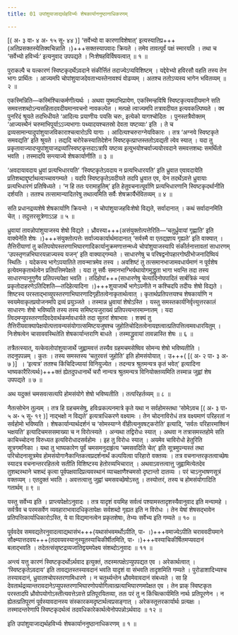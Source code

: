 ```yaml
---
title: 01 उपांशुयाजाद्यर्थहविर्भ्यः शेषकार्याननुष्ठानाधिकरणम्

---
```


 \[( अ॰ ३ वा॰ ४ अ॰ १५ सू॰ ४४ )\] ‘सर्वेभ्यो वा कारणाविशेषात्’ इत्यस्यातिप्र+++(अतिप्रसक्तस्येतिक्वचिन्नाति ।)+++सक्तस्यापवादः क्रियते । तमेव तावत्पूर्वं पक्षं स्मारयति । तथा च ‘सर्वेभ्यो हविर्भ्यः’ इत्यनुवाद उपपद्यते । निःशेषहविर्विषयत्वात् ॥ १ ॥

पुराकल्पै च यत्कारणं स्विष्टकृदर्थेऽवदाने संकीर्त्तितं तदाज्येऽप्यविशिष्टम् । यद्देवेभ्यो हविरसौ वहति तस्य तेन भागः प्रार्थितः । आज्यमपि चोपांशुयाजदेवताभ्यस्तेनावश्यं वोढव्यम् । अतश्च ततोऽप्यस्य भागेन भवितव्यम् ॥ २ ॥

एकस्मिन्निति—कस्मिंश्चित्कर्मणीत्यर्थः । अथवा युष्मदभिप्रायेण, एकस्मिन्हविषि स्विष्टकृत्यवदीयमाने सति समवत्तशब्दोऽन्यसहितादवदीयमानवचनो नावकल्पेत । मत्पक्षे त्वाज्यमपि तत्रावदीयत इत्यवकल्पिष्यते । क्व पुनरिदं श्रूयते तदभिधीयते ‘आदित्यः प्रयाणीयः पयसि चरुः, इत्येको यागश्चोदितः । पुनस्तत्रैवोक्तम् ‘आज्यस्थैनं चरुमाभिपूर्याऽऽज्यभागाः पथ्यादयश्चतस्रो देवता यष्टव्याः’ इति । ते च द्रव्यसामान्यादुपांशुयाजविकाराश्चत्वारोऽपि यागाः । आदित्यश्चरुराग्नेयविकारः । तत्र ‘अग्नये स्विष्टकृते समवद्यति’ इति श्रूयते । तद्यदि चरोरेकस्यातिदेशेन स्विष्टकृत्प्राप्तस्ततोऽवद्यती त्येव स्यात् । यदा तु प्रकृतावाज्यादप्युपांशुयाजद्रव्यांत्स्विष्टकृत्तदाऽत्रापि यष्टव्य इत्युभयोश्चर्वाज्ययोरवदाने समवत्तशब्दः समर्थितो भवति । तस्मादपि सन्त्याज्ये शेषकार्याणीति ॥ ३ ॥

‘अवदायावदाय ध्रुवां प्रत्यभिधारयति’ ‘स्विष्टकृतेऽवदाय न प्रत्यभिधारयति’ इति ध्रुवात एवावदायेति प्रतिशब्दाद्दृर्ष्टाथत्वाच्चावगम्यते । यदपि स्विष्टकृतेऽवदीयते तदपि ध्रुवात एव, येन तदर्थेऽवत्ते ध्रुवायाः प्रत्यभिधारणं प्रतिषिध्यते । ‘न हि ततः परामाहुतिम्’ इति हेतुवचनात्पूर्वाणि प्रत्यभिधारणानि स्विष्टकृदर्थानीति दर्शयति । ततश्च तत्सामान्यादितरेषु तथात्वमिति सर्वैः शेषक्रार्यैर्भवितव्यम् ॥ ४ ॥

सति प्रधानद्रव्यशेषे शेषकार्याणि क्रियन्ते । न चोपांशुयाजहविःशेषो विद्यते, सर्वादानात् । कथं सर्वादानमिति चेत् । तदुत्तरसूत्रेणाऽऽह ॥ ५ ॥

ध्रुवायां तावन्नोपांशुयाजस्य शेषो विद्यते । ध्रौवस्या+++(असंयुक्तोत्पत्तेरिति—‘चतुर्ध्रुवायां गृह्णाति’ इति वाक्येनेति शेषः ।)+++संयुक्तोत्पत्तेः सर्वाज्यकार्यार्थमादानात् ‘सर्वस्मै वा एतद्यज्ञाय गृह्यते’ इति वाक्यात् । तैत्तिरीयाणां तु कतिपयोपस्तरणाभिघारणादिकार्यानुक्रमणात्तन्मध्ये चोपांशुयाजस्यापि संकीर्तनात्तावतां साधारणम् ‘उपस्तृणन्नभिघारयन्नाज्यस्य यजन्’ इति वाक्याद्गम्यते । साधारणेषु च परिषद्वनोपहारगोष्ठीभोजनादिष्वियं स्थितिः । यदेकस्य भागेऽपयातिते तावन्मात्रमेव तस्य । अवशिष्टं तु तत्समानभाजामवधार्यमाणं न पूर्वशेष इत्येवमकृतार्थत्वेन प्रतिपत्तिमपेक्षते । यदा तु सर्वैः समानभाग्भिर्यथायोगमुद्धृता भागा भवन्ति तदा तस्य साधारण्यानुगुणैव प्रतिपत्त्यपेक्षा भवति । तदिहोपां+++(साधारणेषु चेत्यादिनोपपादितं सार्बत्रिकं न्यायं प्रकृतोदाहरणेऽतिदिशति—तदिहेत्यादिना ।)+++शुयाजार्थे भागेऽपनीते न कश्चिदपि तदीयः शेषो विद्यते । शिष्टस्य परस्ताद्भाव्युपस्तरणाभिघारणादिगृहीतत्वेनाकृतार्थत्वात् । कृतार्थप्रतिपत्तयश्च शेषकार्याणि न स्वयमेवाकृतप्रयोजनमपि द्रव्यं प्रयुञ्जते । तस्मान्न ध्रुवायां शेषोऽस्ति । यस्तु समस्तकार्यनिर्वृत्त्युत्तरकालं साधारणः शेषो भविष्यति तस्य तस्य समिष्टयजुराख्यं प्रतिपत्त्यन्तरमाम्नातम् । यदा त्विदमप्युपस्तरणादिवदेवार्थकर्मावधार्यते तदा सुतरां शेषाभावः । शक्यं तु तैत्तिरीयवाक्यापेक्षयोत्पत्तावन्यसंयोगात्समिष्टयजुषश्च जुहोतिचोदितत्वेनायज्ञत्वात्प्रतिपत्तित्वमवधारयितुम् । निःशेषत्वेन चासाववस्थितेति शेषकार्यान्तराणि बाधते । तस्माद्ध्रुवायां तावन्नास्ति शेषः ॥ ६ ॥

तत्रैतत्स्यात्, यत्केवलोपांशुयाजार्थे जुह्वामवत्तं तस्यैव ग्रहमचमसेष्विव सोमन्य शेषो भविष्यतीति । तदनुपपन्नम् । कुतः । तस्य समस्तस्य ‘चतुरवत्तं जुहोति’ इति होमसंयोयात् । उ+++( \[( अ॰ २ पा॰ ३ अ॰ ७ )\]  । ‘इत्यत्र’ ततश्च किंचिदिज्यायां विनियुज्येत । तदन्यत्र श्रुतमन्यत्र कृतं भवेत्’ इत्यादिना भाष्यकारैरित्यर्थः)+++क्तं ह्येतदुपधानार्थे चरौ नान्यत्र श्रुतमन्यत्र विनियोक्तव्यमिति तस्मान्न जुह्वां शेष उपपद्यते ॥ ७ ॥

अथ यदुक्तं चमसवत्सत्यपि होमसंयोगे शेषो भविष्यतीति । तत्परिहर्तव्यम् ॥ ८ ॥

नैतत्सोभेन तुल्यम् । तत्र हि ग्रहचमसेषु, हविःप्रकल्पनमात्रे कृते यथा न सर्वहोमस्तथा ‘सोमेऽवच \[( अ॰ ३ पा॰ ५ अ॰ ५ सू॰ १९ )\] नाद्भक्षो न विद्यते’ इत्यत्राधिकरणे वक्ष्यामः । तेन चोदनाविरोधं तत्र वक्ष्यमाणं परिहरतां न सर्वहोमो भविष्यति । शेषकार्यान्यार्थदर्शनं च ‘सोमस्याग्ने वीहीत्यनुवषट्करोति’ इत्यादि, ‘सर्वतः परिहारमाश्विनं भक्षयति’ इत्यादिचमससमाख्या च न विरोत्स्यते । अन्यथा तद्विरोधः स्यात् । अथवा न तत्रासमस्तहोमे सति काचिच्चोदना विरुध्यत इत्यविरोधादसर्वहोमः । इह तु विरोधः स्यात् । अयमेव चाविरोधो हेतुरिति सूत्रगमनिका । यथा तु भाष्यकारेण पूर्वं चमसमनुदाहृंत्य ‘चमसवदिति चेत्’ इति सूत्रमुपन्यस्तं तथा परिचोदनासूत्रमेव होमसंयोगानैकान्तिकत्वप्रदर्शनार्थं कल्पयित्वा परिहारो वक्तव्यः । तत्र वचनान्तरकृतत्वाच्छेषः स्यादत्र वचनान्तररहितत्वे सतीति विशिष्टस्य हेतोरव्यभिचारात् । अथवाऽवत्तत्वात्तु जुह्वामित्येतदेव तुशब्दस्थाने चशब्दं कृत्वा पूर्वपक्षवादिप्रत्यवस्थानं व्याचक्षाणैश्चमसो दृष्टान्तो दातव्यः । परं चाऽनुभाषणसूत्रं वक्तव्यम् । एतदुक्तं भवति । अवत्तत्वात्तु जुह्वां चमसवच्छेषोऽस्तु । तस्योत्तरं, तस्य च होमसंयोगादिति गतार्थम् ॥ ९ ॥

यस्तु सर्वेभ्य इति । प्राप्त्यपेक्षोऽनुवादः । तत्र यादृशं वयमिह सर्वत्वं पश्यामस्तादृशस्यैवानुवाद इति मन्यामहे । सर्वत्रैव च परमसर्वेण व्यवहाराभावादधिकृतापेक्षः सर्वशब्दो गृह्यत इति न विरोधः । तेन येषां शेषसद्भावेन प्रतिपत्तिकार्याधिकारोऽस्ति, ये वा विद्यमानत्वेन प्रकृतशेषाः, तेभ्यः सर्वेभ्य इति गम्यते ॥ १० ॥

पूर्ववदेव समवद्यतेरनुवादत्वाद्यथासंभ+++(यथासंभवमर्थोऽपीति, पा॰ ।)+++वमाज्येऽपीति चराववदीयमाने सौक्ष्म्यात्तदवय+++(तदवयवस्यानुस्यूतस्याचिकीर्षीतमिति, पा॰ ।)+++वस्याचिकीर्षितमप्यवदानं बलाद्भवति । तदेतत्संसृष्टद्रव्यजातिद्वयमपेक्ष्य संशब्दोऽनुवादः ॥ ११ ॥

अन्त्यं यत्तु कारणं स्विष्टकृदर्थोऽर्थवाद इत्युक्तं, तदस्मत्पक्षेऽप्युपपद्यत एव । अरेकार्थत्वात् । ‘स्विष्टकृतेऽवदाय’ इति तावद्यतस्तस्यावदानं भवति यादृशं वा संभवति तादृशमिति गम्यते । पुरोडाशादिभ्यश्च तस्यावदानं, ध्रुवातश्चोपस्तरणामिधारणे । न चतुर्थ्यन्तेन ध्रौवमेवावदानं संबध्यते । सा हि देवतार्थद्रव्यान्तरावदानेऽप्युपस्तरणाभिघारणोपयोगित्वात्प्रत्याभिघारणमपेक्षत एव । तेन प्राक् स्विष्टकृतः परस्तादपि ध्रौवोपयोगोऽस्तीत्यवत्तेऽवत्ते प्रतिपूरयितव्या, ततः परं तु न किंचित्कार्यमिति नार्थः प्रतिपूरणेन । न ह्येतत्प्रतिपूरणं पूर्वस्यावदानस्य संस्कारकमदृष्टार्थत्वप्रसङ्गात् । अरेकस्तूत्तरकार्यार्थः प्रत्यक्षः । तस्मादन्तरेणापि स्विष्टकृदर्थत्वं तदवधिकारेकार्थत्वेनोपपन्नोऽर्थवादः ॥ १२ ॥

इति उपांशुयाजाद्यर्थहविर्भ्यः शेषकार्याननुष्ठानाधिकरणम् ॥ १ ॥
